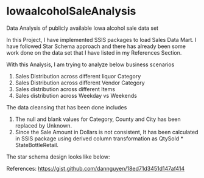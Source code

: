 # IowaalcoholSaleAnalysis
Data Analysis of publicly available Iowa alcohol sale data set 

In this Project, I have implemented SSIS packages to load Sales Data Mart. I have followed Star Schema approach and there has already been some work done on the data set that I have listed in my References Section.

With this Analysis, I am trying to analyze below business scenarios

1. Sales Distribution across different liquor Category
2. Sales Distribution across different Vendor Category
3. Sales distribution across different Items
4. Sales distribution across Weekday vs Weekends

The data cleansing that has been done includes
1. The null and blank values for Category, County and City has been replaced by Unknown.
2. Since the Sale Amount in Dollars is not consistent, It has been calculated in SSIS package using derived column transformation as QtySold * StateBottleRetail.

The star schema design looks like below:

References:
https://gist.github.com/dannguyen/18ed71d3451d147af414
